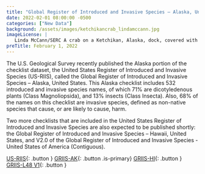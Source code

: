 ```yaml
---
title: "Global Register of Introduced and Invasive Species – Alaska, United States, checklist dataset published" 
date: 2022-02-01 08:00:00 -0500 
categories: ["New Data"] 
background: /assets/images/ketchikancrab_lindamccann.jpg
imageLicense: | 
   Linda McCann/SERC A crab on a Ketchikan, Alaska, dock, covered with the invasive tunicate Botrylloides violaceous. 
preTitle: February 1, 2022
--- 
```


The U.S. Geological Survey recently published the Alaska portion of the checklist dataset, the United States Register of Introduced and Invasive Species (US-RIIS), called the Global Register of Introduced and Invasive Species – Alaska, United States. This Alaska checklist includes 532 introduced and invasive species names, of which 71% are dicotyledenous plants (Class Magnoliopsida), and 13% insects (Class Insecta). Also, 68% of the names on this checklist are invasive species, defined as non-native species that cause, or are likely to cause, harm. 

Two more checklists that are included in the United States Register of Introduced and Invasive Species are also expected to be published shortly: the Global Register of Introduced and Invasive Species – Hawaii, United States, and V2.0 of the Global Register of Introduced and Invasive Species - United States of America (Contiguous). 

[US-RIIS](https://doi.org/10.5066/P95XL09Q){: .button }
[GRIIS-AK](https://www.gbif.org/dataset/7b091962-fdb2-49eb-9bfb-7d66561f1a8a){: .button .is-primary}
[GRIIS-HI](https://www.gbif.org/dataset/6baf6a53-c106-40fb-bbde-f6d4e4051513){: .button }
[GRIIS-L48 V1](https://www.gbif.org/dataset/6b64ef7e-82f7-47a3-8ddb-ec6794ea07d6){: .button }
